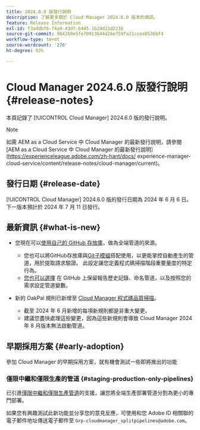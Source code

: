 ```yaml
---
title: 2024.6.0 版發行說明
description: 了解更多關於 Cloud Manager 2024.6.0 版本的資訊。
feature: Release Information
exl-id: f3addbf6-f4a9-43df-b445-1b24d21d221b
source-git-commit: 984269e5fe70913644d26e759fa21ccea0536bf4
workflow-type: tm+mt
source-wordcount: '276'
ht-degree: 92%

---
```


# Cloud Manager 2024.6.0 版發行說明 {#release-notes}

本頁記錄了 [!UICONTROL Cloud Manager] 2024.6.0 版的發行說明。

>[!NOTE]
>
>如需 AEM as a Cloud Service 中 Cloud Manager 的最新發行說明，請參閱 [AEM as a Cloud Service 中 Cloud Manager 的最新發行說明](https://experienceleague.adobe.com/zh-hant/docs/ experience-manager-cloud-service/content/release-notes/cloud-manager/current)。

## 發行日期 {#release-date}

[!UICONTROL Cloud Manager] 2024.6.0 版的發行日期為 2024 年 6 月 6 日。下一版本預計於 2024 年 7 月 11 日發行。

## 最新資訊 {#what-is-new}

* 您現在可以[使用自己的 GitHub 存放庫](/help/managing-code/private-repositories.md)，做為全端管道的來源。

   * 您也可以將GitHub存放庫與[Git子模組](/help/managing-code/git-submodules.md)搭配使用，以更能掌控自動產生的管道，用於提取請求驗證。 此設定讓您定義程式碼掃描階段重要量度的特定行為。
   * [您也可以選擇](/help/managing-code/github-check-config.md) 在 GitHub 上保留報告歷史記錄、命名管道，以及按照您的需求設定管道變數。
* 新的 OakPal 規則已新增至 [Cloud Manager 程式碼品質掃描](/help/using/custom-code-quality-rules.md#oakpal-ui-content-package)。
   * 截至 2024 年 6 月新增的每項新規則都是非重大變更。
   * 建議您盡快處理這些變更，因為這些新規則會導致 Cloud Manager 2024 年 8 月版本無法啟動管道。

## 早期採用方案 {#early-adoption}

參加 Cloud Manager 的早期採用方案，就有機會測試一些即將推出的功能

### 僅限中繼和僅限生產的管道 {#staging-production-only-pipelines}

已引進[僅限中繼和僅限生產管道](/help/using/stage-prod-only.md)的支援，讓您將全端生產部署管道分割為更小的專門部署。

如果您有興趣測試此新功能並分享您的意見反應，可使用和您 Adobe ID 相關聯的電子郵件地址傳送電子郵件至 `Grp-cloudmanager_splitpipelines@adobe.com`。
